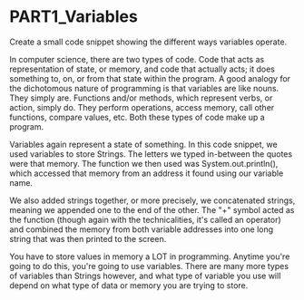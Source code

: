 # PART1_Variables
Create a small code snippet showing the different ways variables operate.

In computer science, there are two types of code. Code that acts as
representation of state, or memory, and code that actually acts; it
does something to, on, or from that state within the program. A good
analogy for the dichotomous nature of programming is that variables
are like nouns. They simply are. Functions and/or methods, which 
represent verbs, or action, simply do. They perform operations, 
access memory, call other functions, compare values, etc. Both these
types of code make up a program.

Variables again represent a state of something. In this code snippet,
we used variables to store Strings. The letters we typed in-between the
quotes were that memory. The function we then used was System.out.println(),
which accessed that memory from an address it found using our variable
name. 

We also added strings together, or more precisely, we concatenated strings,
meaning we appended one to the end of the other. The "+" symbol acted
as the function (though again with the technicalities, it's called an
operator) and combined the memory from both variable addresses into
one long string that was then printed to the screen. 

You have to store values in memory a LOT in programming. Anytime you're
going to do this, you're going to use variables. There are many more types
of variables than Strings however, and what type of variable you use will
depend on what type of data or memory you are trying to store.